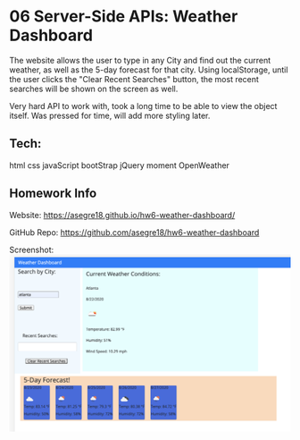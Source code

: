 # 06 Server-Side APIs: Weather Dashboard

The website allows the user to type in any City and find out the current weather, as well as the 5-day forecast for that city. Using localStorage, until the user clicks the "Clear Recent Searches" button, the most recent searches will be shown on the screen as well.

Very hard API to work with, took a long time to be able to view the object itself. Was pressed for time, will add more styling later.

## Tech:
html
css
javaScript
bootStrap
jQuery
moment
OpenWeather


## Homework Info

Website:
https://asegre18.github.io/hw6-weather-dashboard/

GitHub Repo:
https://github.com/asegre18/hw6-weather-dashboard

Screenshot:
![Screenshot](Assets/screenshot-hw6.png)
